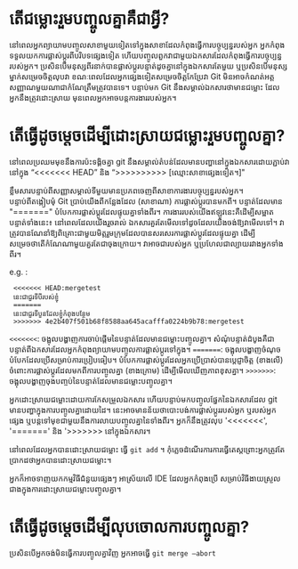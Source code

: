 # តើជម្លោះរួមបញ្ចូលគ្នាគឺជាអ្វី?

នៅពេលអ្នកព្យាយាមបញ្ចូលសាខាមួយទៀតទៅក្នុងសាខាដែលកំពុងធ្វើការបច្ចុប្បន្នរបស់អ្នក អ្នកកំពុងទទួលយកការផ្លាស់ប្តូរពីបរិបទផ្សេងទៀត ហើយបញ្ចូលពួកវាជាមួយឯកសារដែលកំពុងធ្វើការបច្ចុប្បន្នរបស់អ្នក។
ប្រសិនបើមនុស្សពីរនាក់បានផ្លាស់ប្តូរបន្ទាត់ដូចគ្នានៅក្នុងឯកសារតែមួយ ឬប្រសិនបើមនុស្សម្នាក់សម្រេចចិត្តលុបវា ខណៈពេលដែលអ្នកផ្សេងទៀតសម្រេចចិត្តកែប្រែវា Git មិនអាចកំណត់អត្តសញ្ញាណមួយណាជាកំណែត្រឹមត្រូវបានទេ។ បន្ទាប់មក Git នឹងសម្គាល់ឯកសារថាមានជម្លោះ ដែលអ្នកនឹងត្រូវដោះស្រាយ មុនពេលអ្នកអាចបន្តការងាររបស់អ្នក។

# តើធ្វើដូចម្តេចដើម្បីដោះស្រាយជម្លោះរួមបញ្ចូលគ្នា?

នៅពេលប្រឈមមុខនឹងការប៉ះទង្គិចគ្នា git នឹងសម្គាល់តំបន់ដែលមានបញ្ហានៅក្នុងឯកសារដោយភ្ជាប់វានៅក្នុង “<<<<<<< HEAD” និង “>>>>>>>>>> [ឈ្មោះសាខាផ្សេងទៀត។]"

ខ្លឹមសារបន្ទាប់ពីសញ្ញាសម្គាល់ទីមួយមានប្រភពចេញពីសាខាការងារបច្ចុប្បន្នរបស់អ្នក។ បន្ទាប់ពីតង្កៀបមុំ Git ប្រាប់យើងពីកន្លែងដែល (សាខាណា) ការផ្លាស់ប្តូរបានមកពី។ បន្ទាត់ដែលមាន "=======" បំបែកការផ្លាស់ប្តូរដែលផ្ទុយគ្នាទាំងពីរ។
ការងាររបស់យើងឥឡូវនេះគឺដើម្បីសម្អាតបន្ទាត់ទាំងនេះ៖ នៅពេលដែលយើងរួចរាល់ ឯកសារគួរតែមើលទៅដូចដែលយើងចង់ឱ្យវាមើលទៅ។ វាត្រូវបានណែនាំឱ្យពិគ្រោះជាមួយមិត្តរួមក្រុមដែលបានសរសេរការផ្លាស់ប្ដូរដែលផ្ទុយគ្នា ដើម្បីសម្រេចថាតើកំណែណាមួយគួរតែជាចុងក្រោយ។ វាអាចជារបស់អ្នក ឬប្រហែលជាល្បាយរវាងអ្នកទាំងពីរ។

e.g. :
```
 <<<<<<< HEAD:mergetest
 នេះជាជួរទីបីរបស់ខ្ញុំ
 =======
 នេះជាជួរទីបួនដែលខ្ញុំកំពុងបន្ថែម
 >>>>>>> 4e2b407f501b68f8588aa645acafffa0224b9b78:mergetest
```

`<<<<<<<`: ចង្អុលបង្ហាញការចាប់ផ្តើមនៃបន្ទាត់ដែលមានជម្លោះបញ្ចូលគ្នា។ សំណុំបន្ទាត់ដំបូងគឺជាបន្ទាត់ពីឯកសារដែលអ្នកកំពុងព្យាយាមបញ្ចូលការផ្លាស់ប្តូរទៅក្នុង។
`=======`: ចង្អុលបង្ហាញចំណុចបំបែកដែលប្រើសម្រាប់ការប្រៀបធៀប។ បំបែកការផ្លាស់ប្តូរដែលអ្នកប្រើប្រាស់បានប្តេជ្ញាចិត្ត (ខាងលើ) ចំពោះការផ្លាស់ប្តូរដែលមកពីការបញ្ចូលគ្នា (ខាងក្រោម) ដើម្បីមើលឃើញភាពខុសគ្នា។
`>>>>>>>`: ចង្អុលបង្ហាញចុងបញ្ចប់នៃបន្ទាត់ដែលមានជម្លោះបញ្ចូលគ្នា។

អ្នកដោះស្រាយជម្លោះដោយការកែសម្រួលឯកសារ ហើយបន្ទាប់មកបញ្ចូលផ្នែកនៃឯកសារដែល git មានបញ្ហាក្នុងការបញ្ចូលគ្នាដោយដៃ។ នេះអាចមានន័យថាបោះបង់ការផ្លាស់ប្តូររបស់អ្នក ឬរបស់អ្នកផ្សេង ឬបន្តទៅមុខជាមួយនឹងការលាយបញ្ចូលគ្នានៃទាំងពីរ។ អ្នកក៏នឹងត្រូវលុប '<<<<<<<', '=======' និង '>>>>>>> នៅក្នុងឯកសារ។

នៅពេលដែលអ្នកបានដោះស្រាយជម្លោះ ធ្វើ `git add` ។ កុំភ្លេចដំណើរការការធ្វើតេស្តព្រោះអ្នកត្រូវតែប្រាកដថាអ្នកបានដោះស្រាយជម្លោះ។

អ្នកក៏អាចទាញយកកម្មវិធីជំនួយផ្សេងៗ អាស្រ័យលើ IDE ដែលអ្នកកំពុងប្រើ សម្រាប់វិធីងាយស្រួលជាងក្នុងការដោះស្រាយជម្លោះបញ្ចូលគ្នា។


# តើធ្វើដូចម្តេចដើម្បីលុបចោលការបញ្ចូលគ្នា?
ប្រសិនបើ​អ្នក​ចង់​មិន​ធ្វើ​ការ​បញ្ចូល​គ្នា​វិញ អ្នក​អាច​ធ្វើ `git merge —abort`

